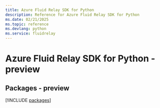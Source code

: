 ```yaml
---
title: Azure Fluid Relay SDK for Python
description: Reference for Azure Fluid Relay SDK for Python
ms.date: 02/21/2025
ms.topic: reference
ms.devlang: python
ms.service: fluidrelay
---
```

# Azure Fluid Relay SDK for Python - preview
## Packages - preview
[!INCLUDE [packages](fluid-relay-index.md)]